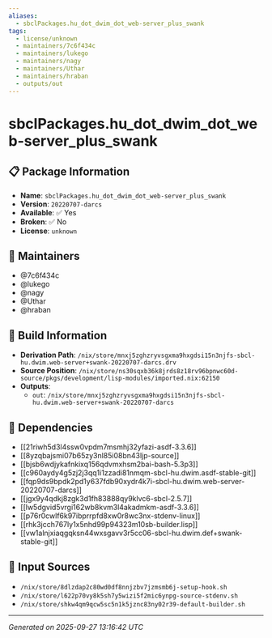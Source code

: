 ```yaml
---
aliases:
  - sbclPackages.hu_dot_dwim_dot_web-server_plus_swank
tags:
  - license/unknown
  - maintainers/7c6f434c
  - maintainers/lukego
  - maintainers/nagy
  - maintainers/Uthar
  - maintainers/hraban
  - outputs/out
---
```


# sbclPackages.hu_dot_dwim_dot_web-server_plus_swank

## 📋 Package Information

- **Name**: `sbclPackages.hu_dot_dwim_dot_web-server_plus_swank`
- **Version**: `20220707-darcs`
- **Available**: ✅ Yes
- **Broken**: ✅ No
- **License**: `unknown`
## 👥 Maintainers

- @7c6f434c
- @lukego
- @nagy
- @Uthar
- @hraban


## 🔧 Build Information

- **Derivation Path**: `/nix/store/mnxj5zghzryvsgxma9hxgdsi15n3njfs-sbcl-hu.dwim.web-server+swank-20220707-darcs.drv`
- **Source Position**: `/nix/store/ns30sqxb36k8jrds8z18rv96bpnwc60d-source/pkgs/development/lisp-modules/imported.nix:62150`
- **Outputs**:
  - `out`:  `/nix/store/mnxj5zghzryvsgxma9hxgdsi15n3njfs-sbcl-hu.dwim.web-server+swank-20220707-darcs`

## 🔗 Dependencies

- [[21riwh5d3l4ssw0vpdm7msmhj32yfazi-asdf-3.3.6]]
- [[8yzqbajsmi07b65zy3nl85i08bn43ljp-source]]
- [[bjsb6wdjykafnkixq156qdvmxhsm2bai-bash-5.3p3]]
- [[c960aydy4g5zj2j3qq1i1zzadi81nmqm-sbcl-hu.dwim.asdf-stable-git]]
- [[fqp9ds9bpdk2pd1y637fdb90xydr4k7i-sbcl-hu.dwim.web-server-20220707-darcs]]
- [[jgx9y4qdkj8zgk3d1fh83888qy9klvc6-sbcl-2.5.7]]
- [[lw5dgvid5vrgi162wb8kvm3l4akadmkm-asdf-3.3.6]]
- [[p76r0cwlf6k97ibprrpfd8xw0r8wc3nx-stdenv-linux]]
- [[rhk3jcch767ly1x5nhd99p94323m10sb-builder.lisp]]
- [[vw1alnjxiaqgqksn44wxsgavv3r5cc06-sbcl-hu.dwim.def+swank-stable-git]]

## 📁 Input Sources

- `/nix/store/8dlzdap2c80wd0df8nnjzbv7jzmsmb6j-setup-hook.sh`
- `/nix/store/l622p70vy8k5sh7y5wizi5f2mic6ynpg-source-stdenv.sh`
- `/nix/store/shkw4qm9qcw5sc5n1k5jznc83ny02r39-default-builder.sh`

---
*Generated on 2025-09-27 13:16:42 UTC*
